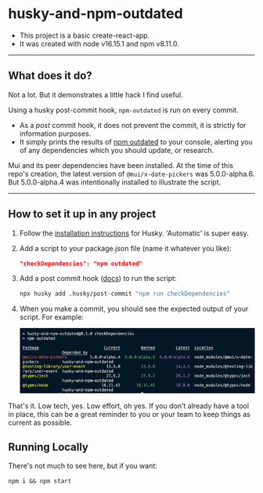 # husky-and-npm-outdated

- This project is a basic create-react-app.
- It was created with node v16.15.1 and npm v8.11.0.

___
## What does it do?

Not a lot.  But it demonstrates a little hack I find useful.

Using a husky post-commit hook, `npm-outdated` is run on every commit.  
- As a _post_ commit hook, it does not prevent the commit, it is strictly for information purposes.
- It simply prints the results of [npm outdated](https://docs.npmjs.com/cli/v8/commands/npm-outdated) to your console, alerting you of any dependencies which you should update, or research.

Mui and its peer dependencies have been installed.  At the time of this repo's creation, the latest version of `@mui/x-date-pickers` was 5.0.0-alpha.6.  But 5.0.0-alpha.4 was intentionally installed to illustrate the script.

___
## How to set it up in any project

1. Follow the [installation instructions](https://typicode.github.io/husky/#/?id=usage) for Husky.  'Automatic' is super easy.
1. Add a script to your package.json file (name it whatever you like):

   ```json
   "checkDependencies": "npm outdated"
   ```
1. Add a post commit hook ([docs](https://typicode.github.io/husky/#/?id=create-a-hook)) to run the script:

   ```bash
   npx husky add .husky/post-commit "npm run checkDependencies"
   ```
1. When you make a commit, you should see the expected output of your script. For example:

   ![screenshot](./npm_outdated_output.png)

That's it.  Low tech, yes.  Low effort, oh yes.  If you don't already have a tool in place, this can be a great reminder to you or your team to keep things as current as possible. 

## Running Locally

There's not much to see here, but if you want:

```
npm i && npm start
```